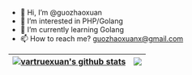 - 👋 Hi, I’m @guozhaoxuan
- 👀 I’m interested in PHP/Golang
- 🌱 I’m currently learning Golang
- 📫 How to reach me? guozhaoxuanx@gmail.com

<!---
/vartruexuan is a ✨ special ✨ repository because its `README.md` (this file) appears on your GitHub profile.
You can click the Preview link to take a look at your changes.
--->

| <a href="https://github.com/vartruexuan"><img align="center" src="https://github-readme-stats.vercel.app/api?username=vartruexuan&show_icons=true&include_all_commits=true&theme=buefy&hide_border=true" alt="vartruexuan's github stats" /></a> | <a href="https://github.com/vartruexuan"><img align="center" src="https://github-readme-stats.vercel.app/api/top-langs/?username=vartruexuan&layout=compact&theme=buefy&hide_border=true" /></a> |
| ------------- | ------------- |
